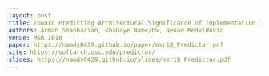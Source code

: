 ```yaml
---
layout: post
title: Toward Predicting Architectural Significance of Implementation Issues
authors: Arman Shahbazian, <b>Daye Nam</b>, Nenad Medvidovic
venue: MSR 2018
paper: https://namdy0429.github.io/paper/msr18_Predictar.pdf
site: https://softarch.usc.edu/predictar/
slides: https://namdy0429.github.io/slides/msr18_Predictar.pdf
---
```

